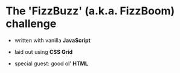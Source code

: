 # The 'FizzBuzz' (a.k.a. FizzBoom) challenge

- written with vanilla **JavaScript**

- laid out using **CSS Grid**

- special guest: good ol' **HTML**
